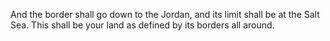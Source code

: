 And the border shall go down to the Jordan, and its limit shall be at the Salt Sea. This shall be your land as defined by its borders all around.
